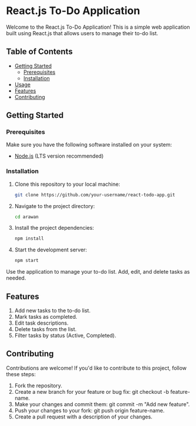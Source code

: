 
# React.js To-Do Application

Welcome to the React.js To-Do Application! This is a simple web application built using React.js that allows users to manage their to-do list.

## Table of Contents

- [Getting Started](#getting-started)
  - [Prerequisites](#prerequisites)
  - [Installation](#installation)
- [Usage](#usage)
- [Features](#features)
- [Contributing](#contributing)

## Getting Started

### Prerequisites

Make sure you have the following software installed on your system:

- [Node.js](https://nodejs.org/) (LTS version recommended)

### Installation

1. Clone this repository to your local machine:

   ```sh
   git clone https://github.com/your-username/react-todo-app.git

2. Navigate to the project directory:
   ```sh 
   cd arawan

3. Install the project dependencies:
   ```sh 
   npm install

4. Start the development server:
   ```sh 
   npm start

Use the application to manage your to-do list. Add, edit, and delete tasks as needed.


## Features
1. Add new tasks to the to-do list.
2. Mark tasks as completed.
3. Edit task descriptions.
4. Delete tasks from the list.
5. Filter tasks by status (Active, Completed).


## Contributing
Contributions are welcome! If you'd like to contribute to this project, follow these steps:

1. Fork the repository.
2. Create a new branch for your feature or bug fix: git checkout -b feature-name.
3. Make your changes and commit them: git commit -m "Add new feature".
4. Push your changes to your fork: git push origin feature-name.
5. Create a pull request with a description of your changes.

